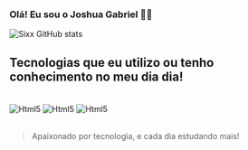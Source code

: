 ### Olá! Eu sou o Joshua Gabriel 👋🏽


![Sixx GitHub stats](https://github-readme-stats.vercel.app/api?username=SixxxNine&show_icons=true&theme=tokyonight)

## Tecnologias que eu utilizo ou tenho conhecimento no meu dia dia!

<div style="display: inline_block"><br/>
  <img align="center" alt="Html5" src="https://img.shields.io/badge/HTML5-E34F26?style=for-the-badge&logo=html5&logoColor=white" />
  <img align="center" alt="Html5" src="https://img.shields.io/badge/CSS3-1572B6?style=for-the-badge&logo=css3&logoColor=white" /> 
  <img align="center" alt="Html5" src="https://img.shields.io/badge/Lua-2C2D72?style=for-the-badge&logo=lua&logoColor=white" />
</div>

<br/>

> Apaixonado por tecnologia, e cada dia estudando mais!
